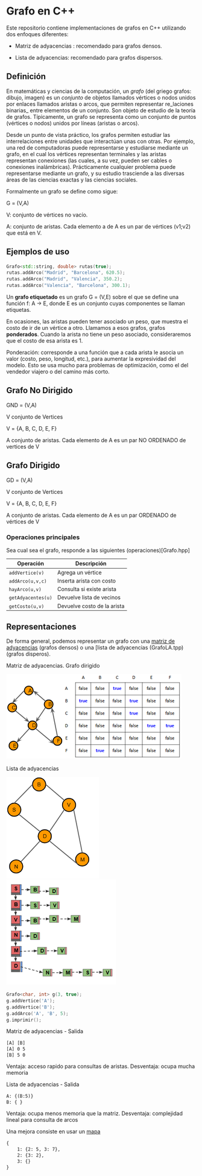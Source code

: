 # Grafo en C++ 

Este repositorio contiene implementaciones de grafos en C++ utilizando dos enfoques diferentes:

- Matriz de adyacencias : recomendado para grafos densos.

- Lista de adyacencias: recomendado para grafos dispersos.

## Definición

En matemáticas y ciencias de la computación, un _grafo_ (del griego grafos: dibujo, imagen) es un _conjunto_ de objetos llamados vértices o nodos unidos por enlaces llamados aristas o arcos, que permiten representar re_laciones binarias_ entre elementos de un conjunto. Son objeto de estudio de la teoría de grafos. Típicamente, un grafo se representa como un conjunto de puntos (vértices o nodos) unidos por líneas (aristas o arcos).

Desde un punto de vista práctico, los grafos permiten estudiar las interrelaciones entre unidades que interactúan unas con otras. Por ejemplo, una red de computadoras puede representarse y estudiarse mediante un grafo, en el cual los vértices representan terminales y las aristas representan conexiones (las cuales, a su vez, pueden ser cables o conexiones inalámbricas). Prácticamente cualquier problema puede representarse mediante un grafo, y su estudio trasciende a las diversas áreas de las ciencias exactas y las ciencias sociales.

Formalmente un grafo se define como sigue:

G = (V,A)

V: conjunto de vértices no vacío.

A: conjunto de aristas. Cada elemento a de A es un par de vértices (v1;v2) que está en V.

## Ejemplos de uso

```cpp
Grafo<std::string, double> rutas(true);
rutas.addArco("Madrid", "Barcelona", 620.5);
rutas.addArco("Madrid", "Valencia", 350.2);
rutas.addArco("Valencia", "Barcelona", 300.1);
```

Un **grafo etiquetado** es un grafo G = (V,E) sobre el que se define una función f: A -> E, donde E es un conjunto cuyas componentes se llaman etiquetas.

En ocasiones, las aristas pueden tener asociado un peso, que muestra el costo de ir de un vértice a otro. Llamamos a esos grafos, grafos **ponderados**. Cuando la arista no tiene un peso asociado, consideraremos que el costo de esa arista es 1.

Ponderación: corresponde a una función que a cada arista le asocia un valor (costo, peso, longitud, etc.), para aumentar la expresividad del modelo. Esto se usa mucho para problemas de optimización, como el del vendedor viajero o del camino más corto.

## Grafo No Dirigido

GND = (V,A)

V conjunto de Vertices

V = {A, B, C, D, E, F}

A conjunto de aristas. Cada elemento de A es un par NO ORDENADO de vertices de V

## Grafo Dirigido

GD = (V,A)

V conjunto de Vertices

V = {A, B, C, D, E, F}

A conjunto de aristas. Cada elemento de A es un par ORDENADO de vértices de V

### Operaciones principales

Sea cual sea el grafo, responde a las siguientes (operaciones)[Grafo.hpp]

| **Operación**      | **Descripción**                | 
| ------------------ | ------------------------------ | 
| `addVertice(v)`    | Agrega un vértice              | 
| `addArco(u,v,c)`   | Inserta arista con costo       | 
| `hayArco(u,v)`     | Consulta si existe arista      | 
| `getAdyacentes(u)` | Devuelve lista de vecinos      | 
| `getCosto(u,v)`    | Devuelve costo de la arista    | 

## Representaciones 

De forma general, podemos representar un grafo con una [matriz de adyacencias](GrafoMA.tpp) (grafos densos) o una [lista de adyacencias (GrafoLA.tpp) (grafos disperos).

Matriz de adyacencias. Grafo dirigido

![alt text](img/image.png)

Lista de adyacencias 

![alt text](img/image-4.png)![alt text](img/image-2.png)



```cpp
Grafo<char, int> g(3, true);
g.addVertice('A');
g.addVertice('B');
g.addArco('A', 'B', 5);
g.imprimir();
```

Matriz de adyacencias - Salida

```
[A] [B]
[A] 0 5
[B] 5 0
```

Ventaja: acceso rapido para consultas de aristas.
Desventaja: ocupa mucha memoria

Lista de adyacencias - Salida

```
A: {(B:5)}
B: { }
```
Ventaja: ocupa menos memoria que la matriz.
Desventaja: complejidad lineal para consulta de arcos

Una mejora consiste en usar un [mapa](img/GrafoLAM.tpp)

```
{
    1: {2: 5, 3: 7},
    2: {3: 2},
    3: {}
}
```